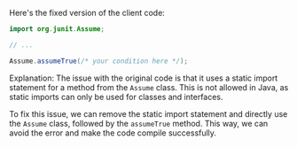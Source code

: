 Here's the fixed version of the client code:
```java
import org.junit.Assume;

// ...

Assume.assumeTrue(/* your condition here */);
```
Explanation:
The issue with the original code is that it uses a static import statement for a method from the `Assume` class. This is not allowed in Java, as static imports can only be used for classes and interfaces.

To fix this issue, we can remove the static import statement and directly use the `Assume` class, followed by the `assumeTrue` method. This way, we can avoid the error and make the code compile successfully.